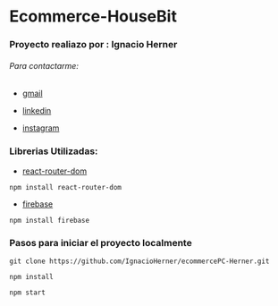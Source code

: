 # Ecommerce-HouseBit

### Proyecto realiazo por : Ignacio Herner
###### Para contactarme: 

 - [gmail](ignah71@gmail.com)

 - [linkedin](https://www.linkedin.com/in/ignacio-herner-3457891b4/)

 - [instagram](https://www.instagram.com/ignaherner/?hl=en)

### Librerias Utilizadas:
- [react-router-dom](https://reactrouter.com/en/main)

`npm install react-router-dom `

- [firebase](https://firebase.google.com/)

`npm install firebase`

### Pasos para iniciar el proyecto localmente
```
git clone https://github.com/IgnacioHerner/ecommercePC-Herner.git
```
`npm install`

`npm start`







